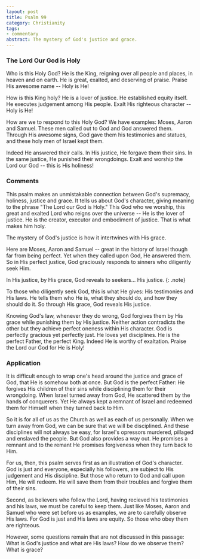 ```yaml
---
layout: post
title: Psalm 99
category: Christianity
tags:
- commentary
abstract: The mystery of God's justice and grace.
---
```


### The Lord Our God is Holy

Who is this Holy God?
He is the King, reigning over all people and places, in heaven and on earth.
He is great, exalted, and deserving of praise.
Praise His awesome name -- Holy is He!

How is this King holy?
He is a lover of justice.
He established equity itself.
He executes judgement among His people.
Exalt His righteous character -- Holy is He!

How are we to respond to this Holy God?
We have examples: Moses, Aaron and Samuel.
These men called out to God and God answered them.
Through His awesome signs, God gave them his testimonies and statues, and these holy men of Israel kept them.

Indeed He answered their calls.
In His justice, He forgave them their sins.
In the same justice, He punished their wrongdoings.
Exalt and worship the Lord our God -- this is His holiness!

### Comments

This psalm makes an unmistakable connection between God's supremacy, holiness, justice and grace.
It tells us about God's character, giving meaning to the phrase "The Lord our God is Holy."
This God who we worship, this great and exalted Lord who reigns over the universe -- He is the lover of justice.
He is the creator, executor and embodiment of justice.
That is what makes him holy.

The mystery of God's justice is how it intertwines with His grace.

Here are Moses, Aaron and Samuel -- great in the history of Israel though far from being perfect.
Yet when they called upon God, He answered them.
So in His perfect justice, God graciously responds to sinners who diligently seek Him.

In His justice, by His grace, God reveals to seekers... His justice.
{: .note}

To those who diligently seek God, this is what He gives: His testimonies and His laws.
He tells them who He is, what they should do, and how they should do it.
So through His grace, God reveals His justice.

Knowing God's law, whenever they do wrong, God forgives them by His grace while punishing them by His justice.
Neither action contradicts the other but they achieve perfect oneness within His character.
God is perfectly gracious yet perfectly just.
He loves yet disciplines.
He is the perfect Father, the perfect King.
Indeed He is worthy of exaltation.
Praise the Lord our God for He is Holy!

### Application

It is difficult enough to wrap one's head around the justice and grace of God, that He is somehow both at once.
But God is the perfect Father: He forgives His children of their sins while disciplining them for their wrongdoing.
When Israel turned away from God, He scattered them by the hands of conquerers.
Yet He always kept a remnant of Israel and redeemed them for Himself when they turned back to Him.

So it is for all of us as the Church as well as each of us personally.
When we turn away from God, we can be sure that we will be disciplined.
And these disciplines will not always be easy, for Israel's opressors murdered, pillaged and enslaved the people.
But God also provides a way out.
He promises a remnant and to the remant He promises forgiveness when they turn back to Him.

For us, then, this psalm serves first as an illustration of God's character.
God is just and everyone, especially his followers, are subject to His judgement and His discipline.
But those who return to God and call upon Him, He will redeem.
He will save them from their troubles and forgive them of their sins.

Second, as believers who follow the Lord, having recieved his testimonies and his laws, we must be careful to keep them.
Just like Moses, Aaron and Samuel who were set before us as examples, we are to carefully observe His laws.
For God is just and His laws are equity.
So those who obey them are righteous.

However, some questions remain that are not discussed in this passage:
What is God's justice and what are His laws?
How do we observe them?
What is grace?
